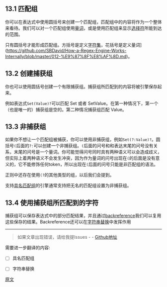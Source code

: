 ## 13.1 匹配组
你可以在表达式中使用圆括号来创建一个匹配组，匹配组中的内容将作为一个整体来看待。我们可以对一个匹配组使用[量词](https://github.com/SBDavid/How-a-Regex-Engine-Works-Internally/blob/master/012-%E9%87%8F%E8%AF%8D.md)，或是使用匹配组来显示[选择符](https://github.com/SBDavid/How-a-Regex-Engine-Works-Internally/blob/master/010-%E9%80%89%E6%8B%A9%E7%AC%A6.md)所能到达的范围。

只有圆括号才能形成匹配组。方括号是定义[字符集](https://github.com/SBDavid/How-a-Regex-Engine-Works-Internally/blob/master/005-%E5%AD%97%E7%AC%A6%E7%B1%BB.md)，花括号是定义量词](https://github.com/SBDavid/How-a-Regex-Engine-Works-Internally/blob/master/012-%E9%87%8F%E8%AF%8D.md)。

## 13.2 创建捕获组
你也可以使用圆括号创建一个有限捕获组。捕获组所匹配到的内容将被引擎保存起来。

例如表达式`Set(Value)?`可以匹配 Set 或者 SetValue。在第一种情况下，第一个（也是唯一的）捕获组是空的。第二种情况捕获组匹配 Value。

## 13.3 非捕获组
如果你不想让一个匹配组被捕获，你可以使用非捕获组，例如`Set(?:Value)?`。圆括号`(`后面的`?:`可以创建一个非捕获组。`(`后面的问号和和表达末尾的问号没有关系，末尾的问号是一个量词。你可能觉得问号同时具有两种语义可以会造成歧义，但实际上着两种语义不会发生冲突，因为作为量词的问号出现在`(`的后面是没有意义的，它不能修饰任何token，所以出现在`(`后面的问号只能是非匹配组的语法。

正则中还存在使用`(?`的其他类型的组，以后我们会提到。

支持[具名匹配组](https://www.regular-expressions.info/named.html)的引擎通常支持把无名的匹配组设置为非捕获组。

## 13.4 使用捕获组所匹配到的字符
捕获组可以保存表达式中的部分匹配结果，并且通过[backreference](https://www.regular-expressions.info/backref.html)我们可以复用这些保存的结果。Backreference还可以在[字符串替换](https://www.regular-expressions.info/replacebackref.html)中发挥作用

---

> 如果文章出现错误，请给我提Issues - -
[Github地址](https://github.com/SBDavid/How-a-Regex-Engine-Works-Internally)

需要进一步翻译的内容: 
- [ ] 具名匹配组
- [ ] 字符串替换


[原文](https://www.regular-expressions.info/brackets.html)